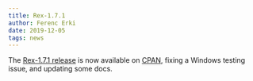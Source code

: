 ```yaml
---
title: Rex-1.7.1
author: Ferenc Erki
date: 2019-12-05
tags: news
---
```


The [Rex-1.7.1 release](/docs/release_notes/1.7.1.html) is now available on [CPAN](https://metacpan.org/release/Rex), fixing a Windows testing issue, and updating some docs.
